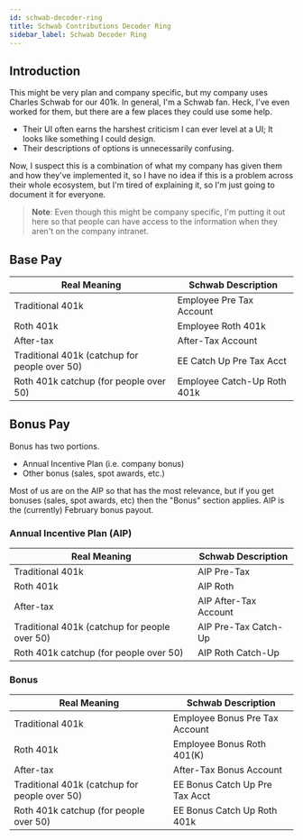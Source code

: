 ```yaml
---
id: schwab-decoder-ring
title: Schwab Contributions Decoder Ring
sidebar_label: Schwab Decoder Ring
---
```


## Introduction

This might be very plan and company specific, but my company uses Charles Schwab for our 401k.  In general, I'm a Schwab fan.  Heck, I've even worked for them, but there are a few places they could use some help.  

* Their UI often earns the harshest criticism I can ever level at a UI;  It looks like something I could design.
* Their descriptions of options is unnecessarily confusing.

Now, I suspect this is a combination of what my company has given them and how they've implemented it, so I have no idea if this is a problem across their whole ecosystem, but I'm tired of explaining it, so I'm just going to document it for everyone.

> **Note**:  Even though this might be company specific, I'm putting it out here so that people can have access to the information when they aren't on the company intranet.

## Base Pay
| Real Meaning | Schwab Description|
|---|---|
|Traditional 401k|Employee Pre Tax Account|
|Roth 401k|Employee Roth 401k|
|After-tax|After-Tax Account|
|Traditional 401k (catchup for people over 50)|EE Catch Up Pre Tax Acct|
|Roth 401k catchup (for people over 50)|Employee Catch-Up Roth 401k|

## Bonus Pay
Bonus has two portions. 

* Annual Incentive Plan (i.e. company bonus)
* Other bonus (sales, spot awards, etc.)

Most of us are on the AIP so that has the most relevance, but if you get bonuses (sales, spot awards, etc) then the "Bonus" section applies. AIP is the (currently) February bonus payout.

### Annual Incentive Plan (AIP)

| Real Meaning | Schwab Description|
|---|---|
|Traditional 401k|AIP Pre-Tax|
|Roth 401k|AIP Roth|
|After-tax|AIP After-Tax Account|
|Traditional 401k (catchup for people over 50)|AIP Pre-Tax Catch-Up|
|Roth 401k catchup (for people over 50)|AIP Roth Catch-Up|

### Bonus

| Real Meaning | Schwab Description|
|---|---|
|Traditional 401k|Employee Bonus Pre Tax Account|
|Roth 401k|Employee Bonus Roth 401(K)|
|After-tax|After-Tax Bonus Account|
|Traditional 401k (catchup for people over 50)|EE Bonus Catch Up Pre Tax Acct
|Roth 401k catchup (for people over 50)|EE Bonus Catch Up Roth 401k|
